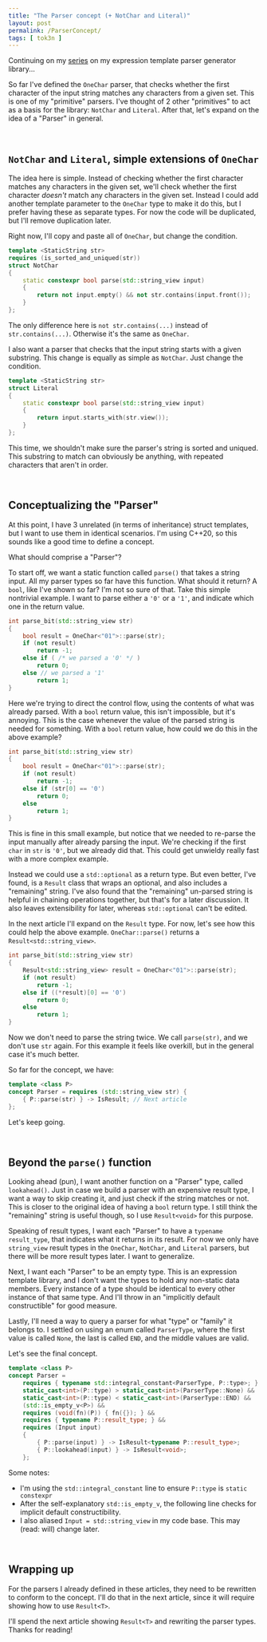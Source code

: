 ```yaml
---
title: "The Parser concept (+ NotChar and Literal)"
layout: post
permalink: /ParserConcept/
tags: [ tok3n ]
---
```


Continuing on my [series](/tok3n/) on my expression template parser generator library...

So far I've defined the `OneChar` parser, that checks whether the first character of the input string matches any characters from a given set. This is one of my "primitive" parsers. I've thought of 2 other "primitives" to act as a basis for the library: `NotChar` and `Literal`. After that, let's expand on the idea of a "Parser" in general.

<!--more-->

<br>

## `NotChar` and `Literal`, simple extensions of `OneChar`

The idea here is simple. Instead of checking whether the first character matches any characters in the given set, we'll check whether the first character *doesn't* match any characters in the given set. Instead I could add another template parameter to the `OneChar` type to make it do this, but I prefer having these as separate types. For now the code will be duplicated, but I'll remove duplication later.

Right now, I'll copy and paste all of `OneChar`, but change the condition.

```cpp
template <StaticString str>
requires (is_sorted_and_uniqued(str))
struct NotChar
{
    static constexpr bool parse(std::string_view input)
    {
        return not input.empty() && not str.contains(input.front());
    }
};
```
The only difference here is `not str.contains(...)` instead of `str.contains(...)`. Otherwise it's the same as `OneChar`.

I also want a parser that checks that the input string starts with a given substring. This change is equally as simple as `NotChar`. Just change the condition.

```cpp
template <StaticString str>
struct Literal
{
    static constexpr bool parse(std::string_view input)
    {
        return input.starts_with(str.view());
    }
};
```

This time, we shouldn't make sure the parser's string is sorted and uniqued. This substring to match can obviously be anything, with repeated characters that aren't in order.

<br>

## Conceptualizing the "Parser"

At this point, I have 3 unrelated (in terms of inheritance) struct templates, but I want to use them in identical scenarios. I'm using C++20, so this sounds like a good time to define a concept.

What should comprise a "Parser"?

To start off, we want a static function called `parse()` that takes a string input. All my parser types so far have this function. What should it return? A `bool`, like I've shown so far? I'm not so sure of that. Take this simple nontrivial example. I want to parse either a `'0'` or a `'1'`, and indicate which one in the return value.

```cpp
int parse_bit(std::string_view str)
{
    bool result = OneChar<"01">::parse(str);
    if (not result)
        return -1;
    else if ( /* we parsed a '0' */ )
        return 0;
    else // we parsed a '1'
        return 1;
}
```

Here we're trying to direct the control flow, using the contents of what was already parsed. With a `bool` return value, this isn't impossible, but it's annoying. This is the case whenever the value of the parsed string is needed for something. With a `bool` return value, how could we do this in the above example?

```cpp
int parse_bit(std::string_view str)
{
    bool result = OneChar<"01">::parse(str);
    if (not result)
        return -1;
    else if (str[0] == '0')
        return 0;
    else
        return 1;
}
```

This is fine in this small example, but notice that we needed to re-parse the input manually after already parsing the input. We're checking if the first `char` in `str` is `'0'`, but we already did that. This could get unwieldy really fast with a more complex example.

Instead we could use a `std::optional` as a return type. But even better, I've found, is a `Result` class that wraps an optional, and also includes a "remaining" string. I've also found that the "remaining" un-parsed string is helpful in chaining operations together, but that's for a later discussion. It also leaves extensibility for later, whereas `std::optional` can't be edited.

In the next article I'll expand on the `Result` type. For now, let's see how this could help the above example. `OneChar::parse()` returns a `Result<std::string_view>`.

```cpp
int parse_bit(std::string_view str)
{
    Result<std::string_view> result = OneChar<"01">::parse(str);
    if (not result)
        return -1;
    else if ((*result)[0] == '0')
        return 0;
    else
        return 1;
}
```

Now we don't need to parse the string twice. We call `parse(str)`, and we don't use `str` again. For this example it feels like overkill, but in the general case it's much better.

So far for the concept, we have:

```cpp
template <class P>
concept Parser = requires (std::string_view str) {
    { P::parse(str) } -> IsResult; // Next article
};
```

Let's keep going.

<br>

## Beyond the `parse()` function

Looking ahead (pun), I want another function on a "Parser" type, called `lookahead()`. Just in case we build a parser with an expensive result type, I want a way to skip creating it, and just check if the string matches or not. This is closer to the original idea of having a `bool` return type. I still think the "remaining" string is useful though, so I use `Result<void>` for this purpose.

Speaking of result types, I want each "Parser" to have a `typename result_type`, that indicates what it returns in its result. For now we only have `string_view` result types in the `OneChar`, `NotChar`, and `Literal` parsers, but there will be more result types later. I want to generalize.

Next, I want each "Parser" to be an empty type. This is an expression template library, and I don't want the types to hold any non-static data members. Every instance of a type should be identical to every other instance of that same type. And I'll throw in an "implicitly default constructible" for good measure.

Lastly, I'll need a way to query a parser for what "type" or "family" it belongs to. I settled on using an enum called `ParserType`, where the first value is called `None`, the last is called `END`, and the middle values are valid.

Let's see the final concept.

```cpp
template <class P> 
concept Parser = 
    requires { typename std::integral_constant<ParserType, P::type>; } && 
    static_cast<int>(P::type) > static_cast<int>(ParserType::None) && 
    static_cast<int>(P::type) < static_cast<int>(ParserType::END) && 
    (std::is_empty_v<P>) && 
    requires (void(fn)(P)) { fn({}); } &&
    requires { typename P::result_type; } && 
    requires (Input input) 
    { 
        { P::parse(input) } -> IsResult<typename P::result_type>; 
        { P::lookahead(input) } -> IsResult<void>; 
    };
```

Some notes:
* I'm using the `std::integral_constant` line to ensure `P::type` is `static constexpr`
* After the self-explanatory `std::is_empty_v`, the following line checks for implicit default constructibility.
* I also aliased `Input = std::string_view` in my code base. This may (read: will) change later.

<br>

## Wrapping up

For the parsers I already defined in these articles, they need to be rewritten to conform to the concept. I'll do that in the next article, since it will require showing how to use `Result<T>`.

I'll spend the next article showing `Result<T>` and rewriting the parser types. Thanks for reading!
